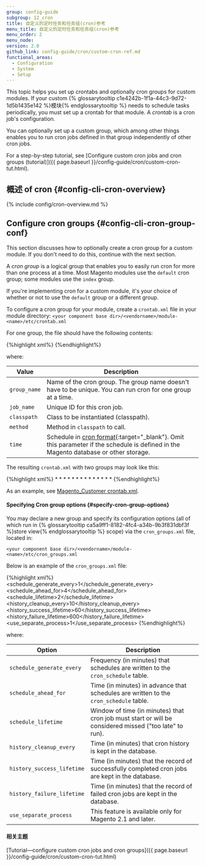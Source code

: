 ```yaml
---
group: config-guide
subgroup: 12_cron
title: 自定义的定时任务和任务组(cron)参考
menu_title: 自定义的定时任务和任务组(cron)参考
menu_order: 2
menu_node:
version: 2.0
github_link: config-guide/cron/custom-cron-ref.md
functional_areas:
  - Configuration
  - System
  - Setup
---
```


This topic helps you set up crontabs and optionally cron groups for custom modules. If your custom {% glossarytooltip c1e4242b-1f1a-44c3-9d72-1d5b1435e142 %}模块{% endglossarytooltip %} needs to schedule tasks periodically, you must set up a crontab for that module. A *crontab* is a cron job's configuration.

You can optionally set up a custom group, which among other things enables you to run cron jobs defined in that group independently of other cron jobs.

For a step-by-step tutorial, see [Configure custom cron jobs and cron groups (tutorial)]({{ page.baseurl }}/config-guide/cron/custom-cron-tut.html).

## 概述 of cron {#config-cli-cron-overview}

{% include config/cron-overview.md %}

## Configure cron groups {#config-cli-cron-group-conf}
This section discusses how to optionally create a cron group for a custom module. If you don't need to do this, continue with the next section.

A *cron group* is a logical group that enables you to easily run cron for more than one process at a time. Most Magento modules use the `default` cron group; some modules use the `index` group.

If you're implementing cron for a custom module, it's your choice of whether or not to use the `default` group or a different group.

To configure a cron group for your module, create a `crontab.xml` file in your module directory:
`<your component base dir>/<vendorname>/module-<name>/etc/crontab.xml`

For one group, the file should have the following contents:

{%highlight xml%}
<config>
    <group id="<group_name>">
        <job name="<job_name>" instance="<classpath>" method="<method>">
            <schedule><time></schedule>
        </job>
    </group>
</config>
{%endhighlight%}

where:

|Value|Description|
|---|---|
|`group_name`|Name of the cron group. The group name doesn't have to be unique. You can run cron for one group at a time.|
|`job_name`|Unique ID for this cron job.|
|`classpath`|Class to be instantiated (classpath).|
|`method`|Method in `classpath` to call.|
|`time`|Schedule in [cron format](http://www.nncron.ru/help/EN/working/cron-format.htm){:target="_blank"}. Omit this parameter if the schedule is defined in the Magento database or other storage.|

The resulting `crontab.xml` with two groups may look like this:

{%highlight xml%}
<config>
    <group id="default">
        <job name="<job_1_name>" instance="<classpath>" method="<method_name>">
            <schedule>* * * * *</schedule>
        </job>
        <job name="<job_2_name>" instance="<classpath>" method="<method_name>">
            <schedule>* * * * *</schedule>
        </job>
    </group>
    <group id="index">
        <job name="<job_3_name>" instance="<classpath>" method="<method_name>">
            <schedule>* * * * *</schedule>
        </job>
        <job name="<job_4_name>" instance="<classpath>" method="<method_name>">
            <schedule>* * * * *</schedule>
        </job>
    </group>
</config>
{%endhighlight%}

As an example, see <a href="{{ site.mage2000url }}app/code/Magento/Customer/etc/crontab.xml" target="_blank">Magento_Customer crontab.xml</a>.

#### Specifying Cron group options {#specify-cron-group-options}

You may declare a new group and specify its configuration options (all of which run in {% glossarytooltip ca5a9ff1-8182-4fc4-a34b-9b3f831dbf3f %}store view{% endglossarytooltip %} scope) via the `cron_groups.xml` file, located in:

`<your component base dir>/<vendorname>/module-<name>/etc/cron_groups.xml`

Below is an example of the `cron_groups.xml` file:

{%highlight xml%}
<config>
    <group id="<group_name>">
        <schedule_generate_every>1</schedule_generate_every>
        <schedule_ahead_for>4</schedule_ahead_for>
        <schedule_lifetime>2</schedule_lifetime>
        <history_cleanup_every>10</history_cleanup_every>
        <history_success_lifetime>60</history_success_lifetime>
        <history_failure_lifetime>600</history_failure_lifetime>
        <use_separate_process>1</use_separate_process>
    </group>
</config>
{%endhighlight%}

where:

|Option|Description|
|---|---|
|`schedule_generate_every`|Frequency (in minutes) that schedules are written to the `cron_schedule` table.|
|`schedule_ahead_for`|Time (in minutes) in advance that schedules are written to the `cron_schedule` table.|
|`schedule_lifetime`|Window of time (in minutes) that cron job must start or will be considered missed ("too late" to run).|
|`history_cleanup_every`|Time (in minutes) that cron history is kept in the database.|
|`history_success_lifetime`|Time (in minutes) that the record of successfully completed cron jobs are kept in the database.|
|`history_failure_lifetime`|Time (in minutes) that the record of failed cron jobs are kept in the database.|
|`use_separate_process`|This feature is available only for Magento 2.1 and later.|

#### 相关主题
[Tutorial&mdash;configure custom cron jobs and cron groups]({{ page.baseurl }}/config-guide/cron/custom-cron-tut.html)




